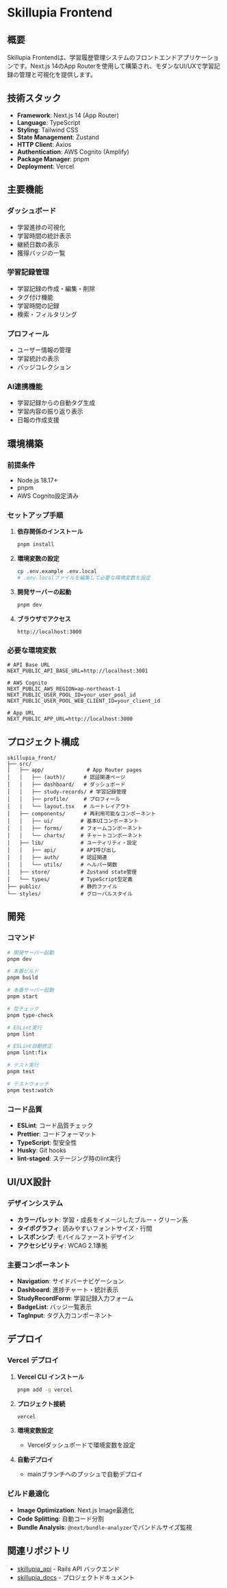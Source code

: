 # Skillupia Frontend

## 概要

Skillupia Frontendは、学習履歴管理システムのフロントエンドアプリケーションです。Next.js 14のApp Routerを使用して構築され、モダンなUI/UXで学習記録の管理と可視化を提供します。

## 技術スタック

- **Framework**: Next.js 14 (App Router)
- **Language**: TypeScript
- **Styling**: Tailwind CSS
- **State Management**: Zustand
- **HTTP Client**: Axios
- **Authentication**: AWS Cognito (Amplify)
- **Package Manager**: pnpm
- **Deployment**: Vercel

## 主要機能

### ダッシュボード
- 学習進捗の可視化
- 学習時間の統計表示
- 継続日数の表示
- 獲得バッジの一覧

### 学習記録管理
- 学習記録の作成・編集・削除
- タグ付け機能
- 学習時間の記録
- 検索・フィルタリング

### プロフィール
- ユーザー情報の管理
- 学習統計の表示
- バッジコレクション

### AI連携機能
- 学習記録からの自動タグ生成
- 学習内容の振り返り表示
- 日報の作成支援

## 環境構築

### 前提条件

- Node.js 18.17+
- pnpm
- AWS Cognito設定済み

### セットアップ手順

1. **依存関係のインストール**
   ```bash
   pnpm install
   ```

2. **環境変数の設定**
   ```bash
   cp .env.example .env.local
   # .env.localファイルを編集して必要な環境変数を設定
   ```

3. **開発サーバーの起動**
   ```bash
   pnpm dev
   ```

4. **ブラウザでアクセス**
   ```
   http://localhost:3000
   ```

### 必要な環境変数

```env
# API Base URL
NEXT_PUBLIC_API_BASE_URL=http://localhost:3001

# AWS Cognito
NEXT_PUBLIC_AWS_REGION=ap-northeast-1
NEXT_PUBLIC_USER_POOL_ID=your_user_pool_id
NEXT_PUBLIC_USER_POOL_WEB_CLIENT_ID=your_client_id

# App URL
NEXT_PUBLIC_APP_URL=http://localhost:3000
```

## プロジェクト構成

```
skillupia_front/
├── src/
│   ├── app/              # App Router pages
│   │   ├── (auth)/      # 認証関連ページ
│   │   ├── dashboard/   # ダッシュボード
│   │   ├── study-records/ # 学習記録管理
│   │   ├── profile/     # プロフィール
│   │   └── layout.tsx   # ルートレイアウト
│   ├── components/      # 再利用可能なコンポーネント
│   │   ├── ui/         # 基本UIコンポーネント
│   │   ├── forms/      # フォームコンポーネント
│   │   └── charts/     # チャートコンポーネント
│   ├── lib/            # ユーティリティ・設定
│   │   ├── api/        # API呼び出し
│   │   ├── auth/       # 認証関連
│   │   └── utils/      # ヘルパー関数
│   ├── store/          # Zustand state管理
│   └── types/          # TypeScript型定義
├── public/             # 静的ファイル
└── styles/             # グローバルスタイル
```

## 開発

### コマンド

```bash
# 開発サーバー起動
pnpm dev

# 本番ビルド
pnpm build

# 本番サーバー起動
pnpm start

# 型チェック
pnpm type-check

# ESLint実行
pnpm lint

# ESLint自動修正
pnpm lint:fix

# テスト実行
pnpm test

# テストウォッチ
pnpm test:watch
```

### コード品質

- **ESLint**: コード品質チェック
- **Prettier**: コードフォーマット
- **TypeScript**: 型安全性
- **Husky**: Git hooks
- **lint-staged**: ステージング時のlint実行

## UI/UX設計

### デザインシステム

- **カラーパレット**: 学習・成長をイメージしたブルー・グリーン系
- **タイポグラフィ**: 読みやすいフォントサイズ・行間
- **レスポンシブ**: モバイルファーストデザイン
- **アクセシビリティ**: WCAG 2.1準拠

### 主要コンポーネント

- **Navigation**: サイドバーナビゲーション
- **Dashboard**: 進捗チャート・統計表示
- **StudyRecordForm**: 学習記録入力フォーム
- **BadgeList**: バッジ一覧表示
- **TagInput**: タグ入力コンポーネント

## デプロイ

### Vercel デプロイ

1. **Vercel CLI インストール**
   ```bash
   pnpm add -g vercel
   ```

2. **プロジェクト接続**
   ```bash
   vercel
   ```

3. **環境変数設定**
   - Vercelダッシュボードで環境変数を設定

4. **自動デプロイ**
   - mainブランチへのプッシュで自動デプロイ

### ビルド最適化

- **Image Optimization**: Next.js Image最適化
- **Code Splitting**: 自動コード分割
- **Bundle Analysis**: `@next/bundle-analyzer`でバンドルサイズ監視

## 関連リポジトリ

- [skillupia_api](../skillupia_api/) - Rails API バックエンド
- [skillupia_docs](../skillupia_docs/) - プロジェクトドキュメント
